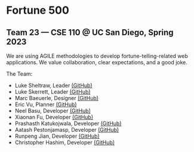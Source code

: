 # Fortune 500
## Team 23 — CSE 110 @ UC San Diego, Spring 2023

We are using AGILE methodologies to develop fortune-telling-related web applications. We value collaboration, clear expectations, and a good joke.

The Team:
- Luke Sheltraw, Leader [(GitHub)](https://github.com/Luke-Sheltraw)
- Luke Skerrett, Leader [(GitHub)](https://github.com/LukeSkerrett)
- Marc Baeuerle, Designer [(GitHub)](https://github.com/MarcBaeuerle)
- Eric Vu, Planner [(GitHub)](https://github.com/air-wickvu)
- Neel Basu, Developer [(GitHub)](https://github.com/neel-basu)
- Xiaonan Fu, Developer [(GitHub)](https://github.com/XiaonanFu-ucsd)
- Prashasth Katukojwala, Developer [(GitHub)](https://github.com/prashasthk)
- Aatash Pestonjamasp, Developer [(GitHub)](https://github.com/AAP127)
- Runpeng Jian, Developer [(GitHub)](https://github.com/RunpengJ)
- Christopher Hashim, Developer [(GitHub)](https://github.com/chashim39)
